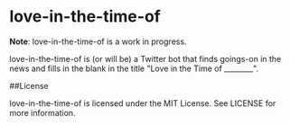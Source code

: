 love-in-the-time-of
===================

**Note**: love-in-the-time-of is a work in progress.

love-in-the-time-of is (or will be) a Twitter bot that finds goings-on in the news and fills in the blank in the title "Love in the Time of ________".

##License

love-in-the-time-of is licensed under the MIT License. See LICENSE for more information.